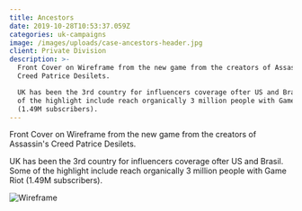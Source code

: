 ```yaml
---
title: Ancestors
date: 2019-10-28T10:53:37.059Z
categories: uk-campaigns
image: /images/uploads/case-ancestors-header.jpg
client: Private Division
description: >-
  Front Cover on Wireframe from the new game from the creators of Assassin's
  Creed Patrice Desilets. 

  UK has been the 3rd country for influencers coverage ofter US and Brasil. Some
  of the highlight include reach organically 3 million people with Game Riot
  (1.49M subscribers).
---
```

Front Cover on Wireframe from the new game from the creators of Assassin's Creed Patrice Desilets. 

UK has been the 3rd country for influencers coverage ofter US and Brasil. Some of the highlight include reach organically 3 million people with Game Riot (1.49M subscribers).

![Wireframe](/images/uploads/case-ancestors-img.jpg "Wireframe")
